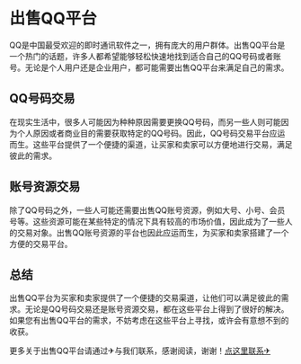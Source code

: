 # 出售QQ平台

QQ是中国最受欢迎的即时通讯软件之一，拥有庞大的用户群体。出售QQ平台是一个热门的话题，许多人都希望能够轻松快速地找到适合自己的QQ号码或者账号。无论是个人用户还是企业用户，都可能需要出售QQ平台来满足自己的需求。

## QQ号码交易

在现实生活中，很多人可能因为种种原因需要更换QQ号码，而另一些人则可能因为个人原因或者商业目的需要获取特定的QQ号码。因此，QQ号码交易平台应运而生。这些平台提供了一个便捷的渠道，让买家和卖家可以方便地进行交易，满足彼此的需求。

## 账号资源交易

除了QQ号码之外，一些人可能还需要出售QQ账号资源，例如大号、小号、会员号等。这些资源可能在某些特定的情况下具有较高的市场价值，因此成为了一些人的交易对象。出售QQ账号资源的平台也因此应运而生，为买家和卖家搭建了一个方便的交易平台。

## 总结

出售QQ平台为买家和卖家提供了一个便捷的交易渠道，让他们可以满足彼此的需求。无论是QQ号码交易还是账号资源交易，都在这些平台上得到了很好的解决。如果您有出售QQ平台的需求，不妨考虑在这些平台上寻找，或许会有意想不到的收获。

更多关于出售QQ平台请通过✈与我们联系，感谢阅读，谢谢！[点这里联系✈](https://ss.k02.cc)